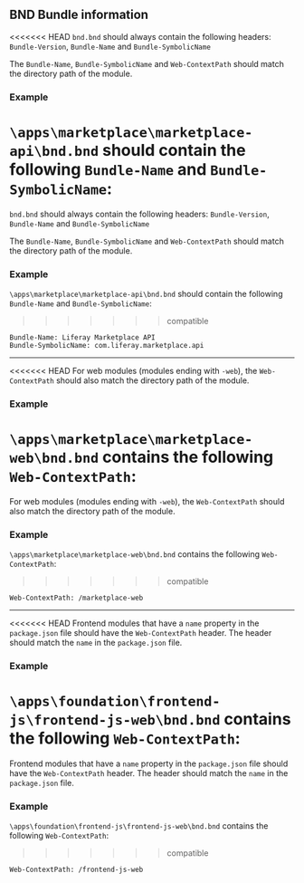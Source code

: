 ## BND Bundle information

<<<<<<< HEAD
`bnd.bnd` should always contain the following headers:
`Bundle-Version`, `Bundle-Name` and `Bundle-SymbolicName`

The `Bundle-Name`, `Bundle-SymbolicName` and `Web-ContextPath` should match the
directory path of the module.

### Example

`\apps\marketplace\marketplace-api\bnd.bnd` should contain the following
`Bundle-Name` and `Bundle-SymbolicName`:
=======
```bnd.bnd``` should always contain the following headers:
```Bundle-Version```, ```Bundle-Name``` and
```Bundle-SymbolicName```

The ```Bundle-Name```, ```Bundle-SymbolicName``` and
```Web-ContextPath``` should match the directory path of the module.

### Example

```\apps\marketplace\marketplace-api\bnd.bnd``` should contain the
following ```Bundle-Name``` and ```Bundle-SymbolicName```:
>>>>>>> compatible

    Bundle-Name: Liferay Marketplace API
    Bundle-SymbolicName: com.liferay.marketplace.api

---

<<<<<<< HEAD
For web modules (modules ending with `-web`), the `Web-ContextPath` should also
match the directory path of the module.

### Example

`\apps\marketplace\marketplace-web\bnd.bnd` contains the following
`Web-ContextPath`:
=======
For web modules (modules ending with ```-web```), the
```Web-ContextPath``` should also match the directory path of the module.

### Example

```\apps\marketplace\marketplace-web\bnd.bnd``` contains the following
```Web-ContextPath```:
>>>>>>> compatible

    Web-ContextPath: /marketplace-web

---

<<<<<<< HEAD
Frontend modules that have a `name` property in the `package.json` file should
have the `Web-ContextPath` header. The header should match the `name` in the
`package.json` file.

### Example

`\apps\foundation\frontend-js\frontend-js-web\bnd.bnd` contains the following
`Web-ContextPath`:
=======
Frontend modules that have a ```name``` property in the ```package.json``` file
should have the ```Web-ContextPath``` header. The header should match the
```name``` in the ```package.json``` file.

### Example

```\apps\foundation\frontend-js\frontend-js-web\bnd.bnd``` contains
the following ```Web-ContextPath```:
>>>>>>> compatible

    Web-ContextPath: /frontend-js-web